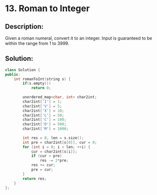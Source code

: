 # 13. Roman to Integer

## Description:

Given a roman numeral, convert it to an integer. Input is guaranteed to be within the range from 1 to 3999.

## Solution:

```c++
class Solution {
public:
    int romanToInt(string s) {
        if(s.empty())
            return 0;
        
        unordered_map<char, int> char2int;
        char2int['I'] = 1;
        char2int['V'] = 5;
        char2int['X'] = 10;
        char2int['L'] = 50;
        char2int['C'] = 100;
        char2int['D'] = 500;
        char2int['M'] = 1000;
        
        int res = 0, len = s.size();
        int pre = char2int[s[0]], cur = 0;
        for (int i = 0; i < len; ++i) {
            cur = char2int[s[i]];
            if (cur > pre)
                res -= 2*pre;
            res += cur;
            pre = cur;
        }
        return res;
    }
};
```

<!-- remark：

-  -->
